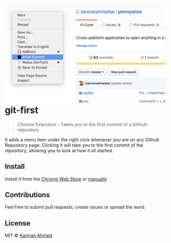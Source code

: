 <img src="./screen.png" align="right" />

# git-first
> Chrome Extension – Takes you to the first commit of a GitHub repository

It adds a menu item under the right click whenever you are on any Github Repository page. Clicking it will take you to the first commit of the repository; allowing you to look at how it all started.

## Install

Install it from the [Chrome Web Store](https://chrome.google.com/webstore/detail/git-first/bkodimdeilmanedhmadkjickmfobpjde) or [manually](http://superuser.com/a/247654/6877)

## Contributions

Feel free to submit pull requests, create issues or spread the word.

## License

MIT © [Kamran Ahmed](https://twitter.com/kamranahmedse)





